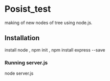 # Posist_test

making of new nodes of tree using node.js.

## Installation

install node , npm init , npm install express  --save

### Running server.js

node server.js

